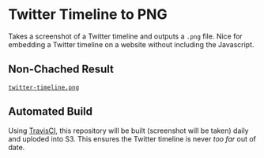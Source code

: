 # Twitter Timeline to PNG

Takes a screenshot of a Twitter timeline and outputs a `.png` file. Nice for embedding a Twitter timeline on a website without including the Javascript.

## Non-Chached Result

[`twitter-timeline.png`](http://us-west-2-io-mide-assets.s3-website-us-west-2.amazonaws.com/common/twitter/twitter-timeline.png)

## Automated Build

Using [TravisCI](https://travis-ci.org/mide/twitter-timeline-to-png), this repository will be built (screenshot will be taken) daily and uploded into S3. This ensures the Twitter timeline is never _too far_ out of date.
